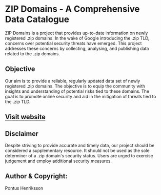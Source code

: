 # ZIP Domains - A Comprehensive Data Catalogue

ZIP Domains is a project that provides up-to-date information on newly registered .zip domains. In the wake of Google introducing the .zip TLD, concerns over potential security threats have emerged. This project addresses these concerns by collecting, analysing, and publishing data related to the .zip domains.

## Objective

Our aim is to provide a reliable, regularly updated data set of newly registered .zip domains. The objective is to equip the community with insights and understanding of potential risks tied to these domains. The goal is to promote online security and aid in the mitigation of threats tied to the .zip TLD.

## [Visit website](https://pontushenriksson.github.io/zip-domains/)

## Disclaimer

Despite striving to provide accurate and timely data, our project should be considered a supplementary resource. It should not be used as the sole determiner of a .zip domain's security status. Users are urged to exercise judgement and employ additional security measures.

## Author & Copyright:

Pontus Henriksson
